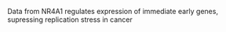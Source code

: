 Data from NR4A1 regulates expression of immediate early genes, supressing replication stress in cancer
